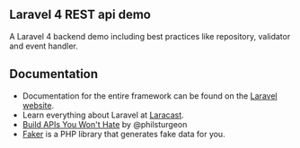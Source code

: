 ## Laravel 4 REST api demo

A Laravel 4 backend demo including best practices like repository, validator and event handler.

## Documentation

* Documentation for the entire framework can be found on the [Laravel website](http://laravel.com/docs).
* Learn everything about Laravel at [Laracast](http://laracast.com).
* [Build APIs You Won't Hate](https://leanpub.com/build-apis-you-wont-hate) by @philsturgeon
* [Faker](https://github.com/fzaninotto/Faker) is a PHP library that generates fake data for you.